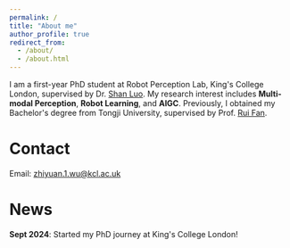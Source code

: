 ```yaml
---
permalink: /
title: "About me"
author_profile: true
redirect_from: 
  - /about/
  - /about.html
---
```


I am a first-year PhD student at Robot Perception Lab, King's College London, supervised by Dr. [Shan Luo](https://shanluo.github.io/). My research interest includes **Multi-modal Perception**, **Robot Learning**, and **AIGC**. Previously, I obtained my Bachelor's degree from Tongji University, supervised by Prof. [Rui Fan](https://www.ruirangerfan.com/). 

Contact
======
Email: [zhiyuan.1.wu@kcl.ac.uk](zhiyuan.1.wu@kcl.ac.uk)

News
======
**Sept 2024**: Started my PhD journey at King's College London!
